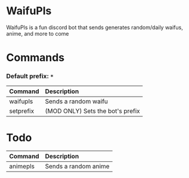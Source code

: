 # WaifuPls
WaifuPls is a fun discord bot that sends generates random/daily waifus, anime, and more to come

# Commands
### Default prefix: ```*```
| Command  | Description |
| :---  | :---  |
| waifupls  | Sends a random waifu  |
| setprefix  | (MOD ONLY) Sets the bot's prefix  |

# Todo
| Command  | Description |
| :---  | :---  |
| animepls  | Sends a random anime  |
